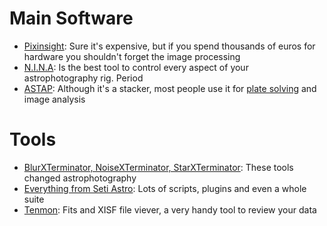 # Main Software
* [Pixinsight](https://pixinsight.com/): Sure it's expensive, but if you spend thousands of euros for hardware you shouldn't forget the image processing
* [N.I.N.A](https://nighttime-imaging.eu/): Is the best tool to control every aspect of your astrophotography rig. Period
* [ASTAP](https://www.hnsky.org/astap.htm): Although it's a stacker, most people use it for [plate solving](https://nighttime-imaging.eu/docs/master/site/advanced/platesolving/) and image analysis

# Tools
* [BlurXTerminator, NoiseXTerminator, StarXTerminator](https://www.rc-astro.com/): These tools changed astrophotography
* [Everything from Seti Astro](https://www.setiastro.com/): Lots of scripts, plugins and even a whole suite
* [Tenmon](https://nouspiro.space/?page_id=206): Fits and XISF file viever, a very handy tool to review your data
